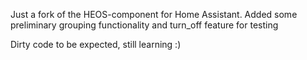 Just a fork of the HEOS-component for Home Assistant. Added some preliminary grouping functionality and turn_off feature for testing

Dirty code to be expected, still learning :)
